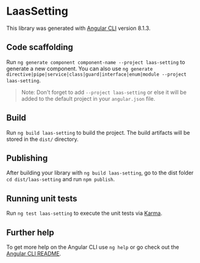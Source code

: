 # LaasSetting

This library was generated with [Angular CLI](https://github.com/angular/angular-cli) version 8.1.3.

## Code scaffolding

Run `ng generate component component-name --project laas-setting` to generate a new component. You can also use `ng generate directive|pipe|service|class|guard|interface|enum|module --project laas-setting`.
> Note: Don't forget to add `--project laas-setting` or else it will be added to the default project in your `angular.json` file. 

## Build

Run `ng build laas-setting` to build the project. The build artifacts will be stored in the `dist/` directory.

## Publishing

After building your library with `ng build laas-setting`, go to the dist folder `cd dist/laas-setting` and run `npm publish`.

## Running unit tests

Run `ng test laas-setting` to execute the unit tests via [Karma](https://karma-runner.github.io).

## Further help

To get more help on the Angular CLI use `ng help` or go check out the [Angular CLI README](https://github.com/angular/angular-cli/blob/master/README.md).
